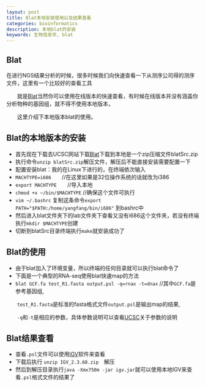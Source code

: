 ```yaml
---
layout: post
title: Blat本地安装使用以及结果查看
categories: bioinformatics
description: 本地blat的安装
keywords: 生物信息学, blat
---
```


## Blat

   在进行NGS结果分析的时候，很多时候我们向快速查看一下从测序公司得的测序文件，这里有一个比较好的查看工具

　　就是[Blat](https://genome.ucsc.edu/cgi-bin/hgBlat?org=human)当然你可以使用在线版本的快速查看，有时候在线版本并没有涵盖你分析物种的基因组，就不得不使用本地版本，

　　这里介绍下本地版本blat的使用。

## Blat的本地版本的安装

* 首先现在下载去UCSC网站下载[Blat](https://genome.ucsc.edu/FAQ/FAQblat.html#blat3)下载到本地是一个zip压缩文件blatSrc.zip
* 执行命令`unzip blatSrc.zip`解压文件，解压后不能直接安装需要配置一下
* 配置安装blat：我的在Linux下进行的，在终端依次输入
* `MACHTYPE=i686`　　//在这里如果是32位操作系统的话就改为i386
* `export MACHTYPE`　　//导入本地
* `chmod +x ~/bin/$MACHTYPE`  //确保这个文件可执行
* `vim ~/.bashrc` 复制这条命令`export PATH="$PATH:/home/yangfang/bin/i686"`
到bashrc中
* 然后进入blat文件夹下的lab文件夹下查看又没有i686这个文件夹，若没有终端执行`mkdir $MACHTYPE`创建
* 切断到blatSrc目录终端执行`make`就安装成功了

## Blat的使用

* 由于blat加入了环境变量，所以终端的任何目录就可以执行blat命令了
* 下面是一个典型的RNA-seq使用blat快速map的方法
* `blat GCF.fa test_R1.fasta output.psl -q=rnax -t=dnax` //其中`GCF.fa`是参考基因组,

　　`test_R1.fasta`是标准的fasta格式文件`output.psl`是输出map的结果,

　　`-q`和`-t`是相应的参数，具体参数说明可以查看[UCSC](https://genome.ucsc.edu/goldenPath/help/blatSpec.html#blatUsage)关于参数的说明

## Blat结果查看

* 查看`.psl`文件可以使用[IGV](https://www.broadinstitute.org/software/igv/download)软件来查看
* 下载后执行 `unzip IGV_2.3.68.zip`　解压
* 然后到解压目录执行`java -Xmx750m -jar igv.jar`就可以使用本地IGV来查看`.psl`格式文件的结果了
